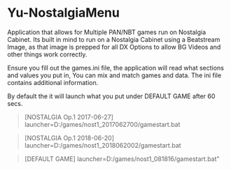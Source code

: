 # Yu-NostalgiaMenu
Application that allows for Multiple PAN/NBT games run on Nostalgia Cabinet.
Its built in mind to run on a Nostalgia Cabinet using a Beatstream Image, as that image is prepped for all DX Options to allow BG Videos and other things work correctly. 

Ensure you fill out the games.ini file, the application will read what sections and values you put in, You can mix and match games and data. The ini file contains additional information. 

By default the it will launch what you put under DEFAULT GAME after 60 secs.

> [NOSTALGIA Op.1 2017-06-27]
> launcher=D:/games/nost1_2017062700/gamestart.bat
    
> [NOSTALGIA Op.1 2018-06-20]
> launcher=D:/games/nost1_2018062002/gamestart.bat
    
> [DEFAULT GAME]
> launcher=D:/games/nost1_081816/gamestart.bat"
